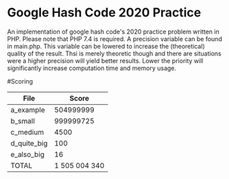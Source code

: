 # Google Hash Code 2020 Practice

An implementation of google hash code's 2020 practice problem written in PHP. Please note that PHP 7.4 is required.
A precision variable can be found in main.php. This variable can be lowered to increase the (theoretical) quality of the result. Thsi is merely theoretic though and there are situations were a higher precision will yield better results. Lower the priority will significantly increase computation time and memory usage.

#Scoring

| File          | Score         |
| ------------- |---------------|
| a_example     | 504999999     |
| b_small       | 999999725     |
| c_medium      | 4500          |
| d_quite_big   | 100           |
| e_also_big    | 16            |
| TOTAL         | 1 505 004 340 |
